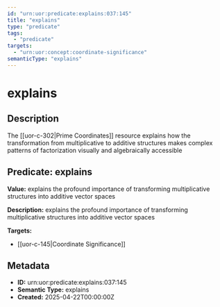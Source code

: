 ```yaml
---
id: "urn:uor:predicate:explains:037:145"
title: "explains"
type: "predicate"
tags:
  - "predicate"
targets:
  - "urn:uor:concept:coordinate-significance"
semanticType: "explains"
---
```


# explains

## Description

The [[uor-c-302|Prime Coordinates]] resource explains how the transformation from multiplicative to additive structures makes complex patterns of factorization visually and algebraically accessible

## Predicate: explains

**Value:** explains the profound importance of transforming multiplicative structures into additive vector spaces

**Description:** explains the profound importance of transforming multiplicative structures into additive vector spaces

**Targets:**

- [[uor-c-145|Coordinate Significance]]

## Metadata

- **ID:** urn:uor:predicate:explains:037:145
- **Semantic Type:** explains
- **Created:** 2025-04-22T00:00:00Z
